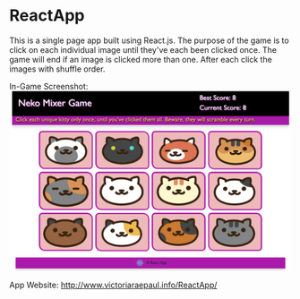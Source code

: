# ReactApp

This is a single page app built using React.js. The purpose of the game is to click on each individual image until they've each been clicked once. The game will end if an image is clicked more than one. After each click the images with shuffle order.


In-Game Screenshot:
![alt text](./ScreenShot.png "ScreenShot")

App Website: http://www.victoriaraepaul.info/ReactApp/
